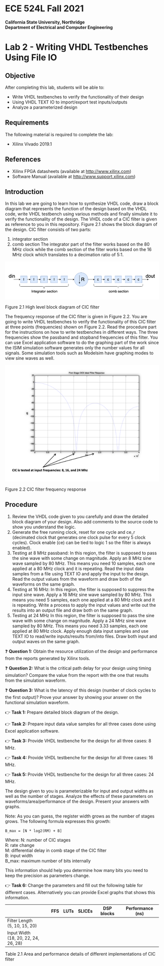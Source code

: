# ECE 524L Fall 2021
**California State University, Northridge**  
**Department of Electrical and Computer Engineering**  

# Lab 2 - Writing VHDL Testbenches Using File IO

## Objective

After completing this lab, students will be able to:
- Write VHDL testbenches to verify the functionality of their design
- Using VHDL TEXT IO to import/export test inputs/outputs
- Analyze a parameterized design

## Requirements

The following material is required to complete the lab:
- Xilinx Vivado 2019.1

## References

- Xilinx FPGA datasheets (available at http://www.xilinx.com)
- Software Manual (available at http://www.support.xilinx.com)

## Introduction

In this lab we are going to learn how to synthesize VHDL code, draw a block diagram that represents the function of the design based on the VHDL code, write VHDL testbench using various methods and finally simulate it to verify the functionality of the design. The VHDL code of a CIC filter is given as reference to you in this repository. Figure 2.1 shows the block diagram of the design. CIC filter consists of two parts: 
1. integrator section 
2. comb section
The integrator part of the filter works based on the 80 MHz clock while the comb section of the filter works based on the 16 MHz clock which translates to a decimation ratio of 5:1. 
 
![High level block diagram of CIC filter](./img/lab2_diagram_1.png)

Figure 2.1 High level block diagram of CIC filter


The frequency response of the CIC filter is given in Figure 2.2. You are going to write VHDL testbenches to verify the functionality of this CIC filter at three points (frequencies) shown on Figure 2.2. Read the procedure part for the instructions on how to write testbenches in different ways. The three frequencies show the passband and stopband frequencies of this filter. You can use Excel application software to do the graphing part of the work since the ISIM simulation software generates only the number values for all signals. Some simulation tools such as Modelsim have graphing modes to view sine waves as well. 

![CIC filter frequency response](./img/lab2_diagram_2.png)

Figure 2.2 CIC filter frequency response

## Procedure

1. Review the VHDL code given to you carefully and draw the detailed block diagram of your design. Also add comments to the source code to show you understand the logic.
2. Generate the free running clock, reset for one cycle and ce_r (decimated clock that generates one clock pulse for every 5 clock cycles). Clock enable (ce) can be tied to logic 1 so the filter is always enabled).
3. Testing at 8 MHz passband: In this region, the filter is supposed to pass the sine wave with some change on magnitude. Apply an 8 MHz sine wave sampled by 80 MHz. This means you need 10 samples, each one applied at a 80 MHz clock and it is repeating. Read the input data samples from a file using TEXT IO and apply the input to the design. Read the output values from the waveform and draw both of the waveforms on the same graph.
4. Testing at 16 MHz: In this region, the filter is supposed to suppress the input sine wave. Apply a 16 MHz sine wave sampled by 80 MHz. This means you need 5 samples, each one applied at a 80 MHz clock and it is repeating. Write a process to apply the input values and write out the results into an output file and draw both on the same graph.
5. Testing at 24 MHz In this region, the filter is supposed to pass the sine wave with some change on magnitude. Apply a 24 MHz sine wave sampled by 80 MHz. This means you need 3.33 samples, each one applied at 80 MHz clock. Apply enough data input samples and use TEXT IO to read/write inputs/results from/into files. Draw both input and output waves on the same graph.

:question: **Question 1:** Obtain the resource utilization of the design and performance from the reports generated by Xilinx tools.

:question: **Question 2:** What is the critical path delay for your design using timing simulation? Compare the value from the report with the one that results from the simulation waveform.

:question: **Question 3:** What is the latency of this design (number of clock cycles to the first output)? Prove your answer by showing your answer on the functional simulation waveform.

:point_right: **Task 1:** Prepare detailed block diagram of the design.

:point_right: **Task 2:** Prepare input data value samples for all three cases done using Excel application software.

:point_right: **Task 3:** Provide VHDL testbenche for the design for all three cases: 8 MHz.

:point_right: **Task 4:** Provide VHDL testbenche for the design for all three cases: 16 MHz.

:point_right: **Task 5:** Provide VHDL testbenche for the design for all three cases: 24 MHz.


The design given to you is parameterizable for input and output widths as well as the number of stages. Analyze the effects of these parameters on waveforms/area/performance of the design. Present your answers with graphs.

Note: As you can guess, the register width grows as the number of stages grows. The following formula expresses this growth:

```
B_max = [N * log2(RM) + B]
```

Where:
N: number of CIC stages  
R: rate change   
M: differential delay in comb stage of the CIC filter  
B: input width  
B_max: maximum number of bits internally  

This information should help you determine how many bits you need to keep the precision as parameters change.

:point_right: **Task 6:** Change the parameters and fill out the following table for different cases. Alternatively you can provide Excel graphs that shows this information.


| | FFS | LUTs | SLICEs | DSP blocks | Performance (ns) |
|--|--|--|--|--|--|
| Filter Length<br/>(5, 10, 15, 20) | | | | | |
| Input Width<br/>(18, 20, 22, 24, 26, 28) | | | | | |

Table 2.1 Area and performance details of different implementations of CIC filter
